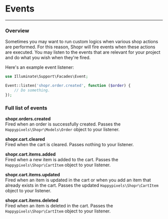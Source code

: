 # Events

---

<a name="section-1"></a>

### Overview
Sometimes you may want to run custom logics when various shop actions are performed. For this reason, Shopr will fire events when these actions are executed. You may listen to the events that are relevant for your project and do what you wish when they're fired.

Here's an example event listener:
```php
use Illuminate\Support\Facades\Event;

Event::listen('shopr.order.created', function ($order) {
    // Do something.
});
```

### Full list of events

**shopr.orders.created**  
Fired when an order is successfully created. Passes the `Happypixels\Shopr\Models\Order` object to your listener.

**shopr.cart.cleared**  
Fired when the cart is cleared. Passes nothing to your listener.

**shopr.cart.items.added**  
Fired when a new item is added to the cart. Passes the `Happypixels\Shopr\CartItem` object to your listener.

**shopr.cart.items.updated**  
Fired when an item is updated in the cart or when you add an item that already exists in the cart. Passes the updated `Happypixels\Shopr\CartItem` object to your listener.

**shopr.cart.items.deleted**  
Fired when an item is deleted in the cart. Passes the `Happypixels\Shopr\CartItem` object to your listener.